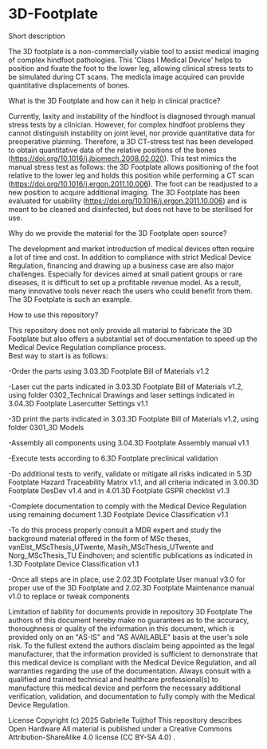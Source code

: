 # 3D-Footplate
Short description

The 3D footplate is a non-commercially viable tool to assist medical imaging of complex hindfoot pathologies. This 'Class I Medical Device' helps to position and fixate the foot to the lower leg, allowing clinical stress tests to be simulated during CT scans. The medicla image acquired can provide quantitative displacements of bones.

What is the 3D Footplate and how can it help in clinical practice?

Currently, laxity and instability of the hindfoot is diagnosed through manual stress tests by a clinician. However, for complex hindfoot problems they cannot distinguish instability on joint level, nor provide quantitative data for preoperative planning. Therefore, a 3D CT-stress test has been developed to obtain quantitative data of the relative positions of the bones (https://doi.org/10.1016/j.jbiomech.2008.02.020). This test mimics the manual stress test as follows: the 3D Footplate allows positioning of the foot relative to the lower leg and holds this position while performing a CT scan (https://doi.org/10.1016/j.ergon.2011.10.006). The foot can be readjusted to a new position to acquire additional imaging. The 3D Footplate has been evaluated for usability (https://doi.org/10.1016/j.ergon.2011.10.006) and is meant to be cleaned and disinfected, but does not have to be sterilised for use.

Why do we provide the material for the 3D Footplate open source?

The development and market introduction of medical devices often require a lot of time and cost. In addition to compliance with strict Medical Device Regulation, financing and drawing up a business case are also major challenges. Especially for devices aimed at small patient groups or rare diseases, it is difficult to set up a profitable revenue model. As a result, many innovative tools never reach the users who could benefit from them. The 3D Footplate is such an example.

How to use this repository?

This repository does not only provide all material to fabricate the 3D Footplate but also offers a substantial set of documentation to speed up the Medical Device Regulation compliance process.  
Best way to start is as follows: 

-Order the parts using 3.03.3D Footplate Bill of Materials v1.2

-Laser cut the parts indicated in 3.03.3D Footplate Bill of Materials v1.2, using folder 0302_Technical Drawings and laser settings indicated in 3.04.3D Footplate Lasercutter Settings v1.1

-3D print the parts indicated in 3.03.3D Footplate Bill of Materials v1.2, using folder 0301_3D Models

-Assembly all components using 3.04.3D Footplate Assembly manual v1.1

-Execute tests according to 6.3D Footplate preclinical validation

-Do additional tests to verify, validate or mitigate all risks indicated in 5.3D Footplate Hazard Traceability Matrix v1.1, and all criteria indicated in 3.00.3D Footplate DesDev v1.4 and in 4.01.3D Footplate GSPR checklist v1.3

-Complete documentation to comply with the Medical Device Regulation using remaining document 1.3D Footplate Device Classification v1.1

-To do this process properly consult a MDR expert and study the background material offered in the form of MSc theses, vanElst_MScThesis_UTwente, Masih_MScThesis_UTwente and Norg_MScThesis_TU Eindhoven; and scientific publications as indicated in 1.3D Footplate Device Classification v1.1

-Once all steps are in place, use 2.02.3D Footplate User manual v3.0 for proper use of the 3D Footplate and 2.02.3D Footplate Maintenance manual v1.0 to replace or tweak components

Limitation of liability for documents provide in repository 3D Footplate
The authors of this document hereby make no guarantees as to the accuracy, thoroughness or quality of the information in this document, which is provided only on an "AS-IS" and "AS AVAILABLE" basis at the user's sole risk. To the fullest extend the authors disclaim being appointed as the legal manufacturer, that the information provided is sufficient to demonstrate that this medical device is compliant with the Medical Device Regulation, and all warranties regarding the use of the documentation. Always consult with a qualified and trained technical and healthcare professional(s) to manufacture this medical device and perform the necessary additional verification, validation, and documentation to fully comply with the Medical Device Regulation.

License
Copyright (c) 2025 Gabrielle Tuijthof
This repository describes Open Hardware
All material is published under a Creative Commons Attribution-ShareAlike 4.0 license (CC BY-SA 4.0) .

